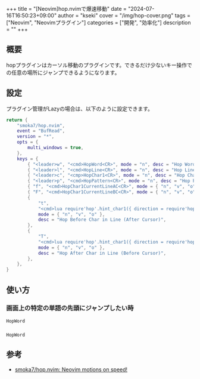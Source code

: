+++
title = "[Neovim]hop.nvimで爆速移動"
date = "2024-07-16T16:50:23+09:00"
author = "kseki"
cover = "/img/hop-cover.png"
tags = ["Neovim", "Neovimプラグイン"]
categories = ["開発", "効率化"]
description = ""
+++

## 概要

hopプラグインはカーソル移動のプラグインです。できるだけ少ないキー操作での任意の場所にジャンプできるようになります。

## 設定

プラグイン管理がLazyの場合は、以下のように設定できます。

```lua
return {
	"smoka7/hop.nvim",
	event = "BufRead",
	version = "*",
	opts = {
		multi_windows = true,
	},
	keys = {
		{ "<leader>w", "<cmd>HopWord<CR>", mode = "n", desc = "Hop Word" },
		{ "<leader>l", "<cmd>HopLine<CR>", mode = "n", desc = "Hop Line" },
		{ "<leader>c", "<cmp>HopChar1<CR>", mode = "n", desc = "Hop Char" },
		{ "<leader>p", "<cmd>HopPattern<CR>", mode = "n", desc = "Hop Pattern" },
		{ "f", "<cmd>HopChar1CurrentLineAC<CR>", mode = { "n", "v", "o" }, desc = "Hop Char in Line (After Cursor)" },
		{ "F", "<cmd>HopChar1CurrentLineBC<CR>", mode = { "n", "v", "o" }, desc = "Hop Char in Line (Before Cursor)" },
		{
			"t",
			"<cmd>lua require'hop'.hint_char1({ direction = require'hop.hint'.HintDirection.AFTER_CURSOR, current_line_only = true, hint_offset = -1 })<CR>",
			mode = { "n", "v", "o" },
			desc = "Hop Before Char in Line (After Cursor)",
		},
		{
			"T",
			"<cmd>lua require'hop'.hint_char1({ direction = require'hop.hint'.HintDirection.BEFORE_CURSOR, current_line_only = true, hint_offset = 1 })<CR>",
			mode = { "n", "v", "o" },
			desc = "Hop After Char in Line (Before Cursor)",
		},
	},
}
```

## 使い方

### 画面上の特定の単語の先頭にジャンプしたい時

`HopWord`

### 

`HopWord`

## 参考
- [smoka7/hop.nvim: Neovim motions on speed!](https://github.com/smoka7/hop.nvim)
